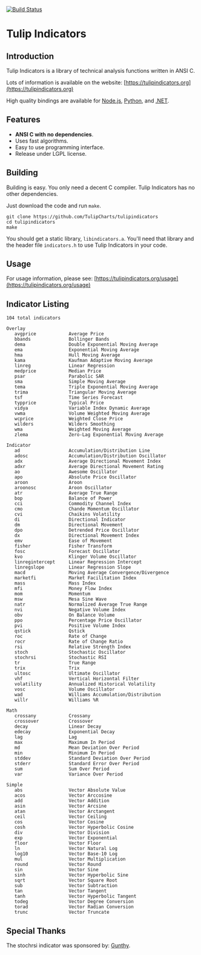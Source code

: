 [![Build Status](https://travis-ci.org/TulipCharts/tulipindicators.svg?branch=master)](https://travis-ci.org/TulipCharts/tulipindicators)

# Tulip Indicators

## Introduction

Tulip Indicators is a library of technical analysis functions written in ANSI C.

Lots of information is available on the website:
[https://tulipindicators.org](https://tulipindicators.org)

High quality bindings are available for [Node.js](https://github.com/TulipCharts/tulipnode),
[Python](https://github.com/cirla/tulipy), and [.NET](https://github.com/TulipCharts/tinet).

## Features

 - **ANSI C with no dependencies**.
 - Uses fast algorithms.
 - Easy to use programming interface.
 - Release under LGPL license.


## Building

Building is easy. You only need a decent C compiler. Tulip Indicators has no
other dependencies.

Just download the code and run `make`.

```
git clone https://github.com/TulipCharts/tulipindicators
cd tulipindicators
make
```

You should get a static library, `libindicators.a`. You'll need that library
and the header file `indicators.h` to use Tulip Indicators in your code.

## Usage

For usage information, please see:
[https://tulipindicators.org/usage](https://tulipindicators.org/usage)


## Indicator Listing
```
104 total indicators

Overlay
   avgprice            Average Price
   bbands              Bollinger Bands
   dema                Double Exponential Moving Average
   ema                 Exponential Moving Average
   hma                 Hull Moving Average
   kama                Kaufman Adaptive Moving Average
   linreg              Linear Regression
   medprice            Median Price
   psar                Parabolic SAR
   sma                 Simple Moving Average
   tema                Triple Exponential Moving Average
   trima               Triangular Moving Average
   tsf                 Time Series Forecast
   typprice            Typical Price
   vidya               Variable Index Dynamic Average
   vwma                Volume Weighted Moving Average
   wcprice             Weighted Close Price
   wilders             Wilders Smoothing
   wma                 Weighted Moving Average
   zlema               Zero-Lag Exponential Moving Average

Indicator
   ad                  Accumulation/Distribution Line
   adosc               Accumulation/Distribution Oscillator
   adx                 Average Directional Movement Index
   adxr                Average Directional Movement Rating
   ao                  Awesome Oscillator
   apo                 Absolute Price Oscillator
   aroon               Aroon
   aroonosc            Aroon Oscillator
   atr                 Average True Range
   bop                 Balance of Power
   cci                 Commodity Channel Index
   cmo                 Chande Momentum Oscillator
   cvi                 Chaikins Volatility
   di                  Directional Indicator
   dm                  Directional Movement
   dpo                 Detrended Price Oscillator
   dx                  Directional Movement Index
   emv                 Ease of Movement
   fisher              Fisher Transform
   fosc                Forecast Oscillator
   kvo                 Klinger Volume Oscillator
   linregintercept     Linear Regression Intercept
   linregslope         Linear Regression Slope
   macd                Moving Average Convergence/Divergence
   marketfi            Market Facilitation Index
   mass                Mass Index
   mfi                 Money Flow Index
   mom                 Momentum
   msw                 Mesa Sine Wave
   natr                Normalized Average True Range
   nvi                 Negative Volume Index
   obv                 On Balance Volume
   ppo                 Percentage Price Oscillator
   pvi                 Positive Volume Index
   qstick              Qstick
   roc                 Rate of Change
   rocr                Rate of Change Ratio
   rsi                 Relative Strength Index
   stoch               Stochastic Oscillator
   stochrsi            Stochastic RSI
   tr                  True Range
   trix                Trix
   ultosc              Ultimate Oscillator
   vhf                 Vertical Horizontal Filter
   volatility          Annualized Historical Volatility
   vosc                Volume Oscillator
   wad                 Williams Accumulation/Distribution
   willr               Williams %R

Math
   crossany            Crossany
   crossover           Crossover
   decay               Linear Decay
   edecay              Exponential Decay
   lag                 Lag
   max                 Maximum In Period
   md                  Mean Deviation Over Period
   min                 Minimum In Period
   stddev              Standard Deviation Over Period
   stderr              Standard Error Over Period
   sum                 Sum Over Period
   var                 Variance Over Period

Simple
   abs                 Vector Absolute Value
   acos                Vector Arccosine
   add                 Vector Addition
   asin                Vector Arcsine
   atan                Vector Arctangent
   ceil                Vector Ceiling
   cos                 Vector Cosine
   cosh                Vector Hyperbolic Cosine
   div                 Vector Division
   exp                 Vector Exponential
   floor               Vector Floor
   ln                  Vector Natural Log
   log10               Vector Base-10 Log
   mul                 Vector Multiplication
   round               Vector Round
   sin                 Vector Sine
   sinh                Vector Hyperbolic Sine
   sqrt                Vector Square Root
   sub                 Vector Subtraction
   tan                 Vector Tangent
   tanh                Vector Hyperbolic Tangent
   todeg               Vector Degree Conversion
   torad               Vector Radian Conversion
   trunc               Vector Truncate
```


## Special Thanks

The stochrsi indicator was sponsored by: [Gunthy](https://gunthy.org).
